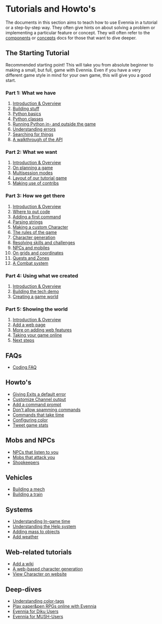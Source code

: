 # Tutorials and Howto's

The documents in this section aims to teach how to use Evennia in a tutorial or
a step-by-step way. They often give hints on about solving a problem or implementing
a particular feature or concept. They will often refer to the
[components](Components/Components-Overview) or [concepts](Concepts/Concepts-Overview)
docs for those that want to dive deeper.

## The Starting Tutorial

Recommended starting point! This will take you from absolute beginner to making
a small, but full, game with Evennia. Even if you have a very different game style
in mind for your own game, this will give you a good start.

### Part 1: What we have

1. [Introduction & Overview](Starting/Starting-Part1)
1. [Building stuff](Starting/Part1/Building-Quickstart)
1. [Python basics](Starting/Part1/Python-basic-introduction)
1. [Python classes](Starting/Python-basic-tutorial-part-two)
1. [Running Python in- and outside the game](../Coding/Execute-Python-Code)
1. [Understanding errors](Understanding-Errors)
1. [Searching for things](Starting/Tutorial-Searching-For-Objects)
1. [A walkthrough of the API](Walkthrough-of-API)

### Part 2: What we want

1. [Introduction & Overview](Starting/Starting-Part2)
1. [On planning a game](Starting/Game-Planning)
1. [Multisession modes](Multi-session-modes)
1. [Layout of our tutorial game](Game-Tutorial-Planning)
1. [Making use of contribs](Using-Contribs)

### Part 3: How we get there

1. [Introduction & Overview](Starting/Starting-Part3)
1. [Where to put code](Starting/First-Steps-Coding)
1. [Adding a first command](Starting/Adding-Command-Tutorial)
1. [Parsing strings](Starting/Parsing-command-arguments,-theory-and-best-practices)
1. [Making a custom Character](Starting/Adding-Object-Typeclass-Tutorial)
1. [The rules of the game](Starting/Implementing-a-game-rule-system)
1. [Character generation](Character-Generkation)
1. [Resolving skills and challenges](Skills-and-Challenges)
1. [NPCs and mobiles](NPCs-and-Mobiles)
1. [On grids and coordinates](Starting/Coordinates)
1. [Quests and Zones](Quests-and-Zones)
1. [A Combat system](Combat-System)

### Part 4: Using what we created

1. [Introduction & Overview](Starting/Starting-Part4)
1. [Building the tech demo](Building-the-tech-demo)
1. [Creating a game world](Creating-a-game-world)

### Part 5: Showing the world

1. [Introduction & Overview](Starting/Starting-Part5)
1. [Add a web page](Starting/Add-a-simple-new-web-page)
1. [More on adding web features](Starting/Web-Tutorial)
1. [Taking your game online](Taking-your-game-online)
1. [Next steps](Where-to-Go-from-here)


## FAQs

- [Coding FAQ](Coding-FAQ)

## Howto's

- [Giving Exits a default error](Default-Exit-Errors)
- [Customize Channel output](Customize-channels)
- [Add a command prompt](Command-Prompt)
- [Don't allow spamming commands](Command-Cooldown)
- [Commands that take time](Command-Duration)
- [Configuring color](Manually-Configuring-Color)
- [Tweet game stats](Tutorial-Tweeting-Game-Stats)

## Mobs and NPCs

- [NPCs that listen to you](Tutorial-NPCs-listening)
- [Mobs that attack you](Tutorial-Aggressive-NPCs)
- [Shopkeepers](NPC-shop-Tutorial)

## Vehicles

- [Building a mech](Building-a-mech-tutorial)
- [Building a train](Tutorial-Vehicles)

## Systems

- [Understanding In-game time](Gametime-Tutorial)
- [Understanding the Help system](Help-System-Tutorial)
- [Adding mass to objects](Mass-and-weight-for-objects)
- [Add weather](Weather-Tutorial)

## Web-related tutorials

- [Add a wiki](Add-a-wiki-on-your-website)
- [A web-based character generation](Web-Character-Generation)
- [View Character on website](Web-Character-View-Tutorial)

## Deep-dives
- [Understanding color-tags](Understanding-Color-Tags)
- [Play paper&pen RPGs online with Evennia](Evennia-for-roleplaying-sessions)
- [Evennia for Diku Users](Evennia-for-Diku-Users)
- [Evennia for MUSH-Users](Evennia-for-MUSH-Users)
